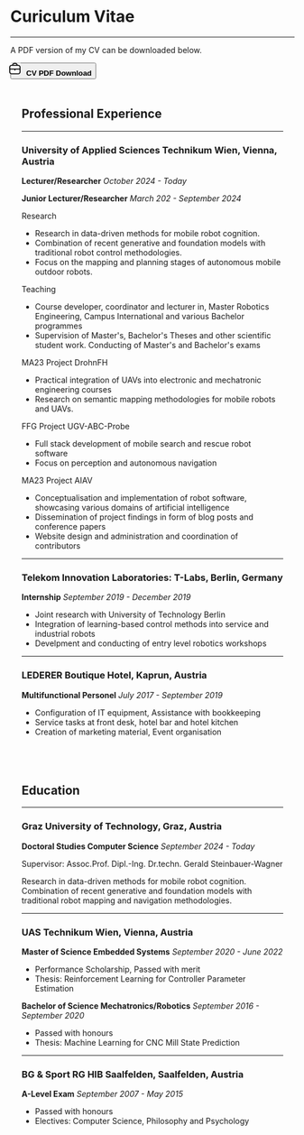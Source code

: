 # Curiculum Vitae

---

A PDF version of my CV can be downloaded below.

<a href="https://drive.google.com/file/d/1dcP-0vmCk92afZcwQThd03VmbKZ-wBFj/view?usp=sharing" target=”_blank”>
<button class="button-highlight w3-button w3-padding-16 w3-white w3-block w3-left-align">
    <img style="height:20px; transform:translate(-50%,-2.5px);" src="./img/icons/briefcase.svg"><span><b>CV PDF Download</b></span></b>
</button>
</a>

</div>
<div class="w3-card-4 w3-margin w3-white" style="padding: 15pt;">


## Professional Experience

---

### University of Applied Sciences Technikum Wien, Vienna, Austria

**Lecturer/Researcher**  *October 2024 - Today*

**Junior Lecturer/Researcher** *March 202 - September 2024*

Research

- Research in data-driven methods for mobile robot cognition. 
- Combination of recent generative and foundation models with traditional robot control methodologies.
- Focus on the mapping and planning stages of autonomous mobile outdoor robots.

Teaching

- Course developer, coordinator and lecturer in, Master Robotics Engineering, Campus International and various Bachelor programmes
- Supervision of Master's, Bachelor's Theses and other scientific student work. Conducting of Master's and Bachelor's exams

MA23 Project DrohnFH

- Practical integration of UAVs into electronic and mechatronic engineering courses
- Research on semantic mapping methodologies for mobile robots and UAVs.

FFG Project UGV-ABC-Probe

- Full stack development of mobile search and rescue robot software
- Focus on perception and autonomous navigation

MA23 Project AIAV

- Conceptualisation and implementation of robot software, showcasing various domains of artificial intelligence
- Dissemination of project findings in form of blog posts and conference papers
- Website design and administration and coordination of contributors

---

### Telekom Innovation Laboratories: T-Labs, Berlin, Germany

**Internship** *September 2019 - December 2019*

- Joint research with University of Technology Berlin
- Integration of learning-based control methods into service and industrial robots
- Develpment and conducting of entry level robotics workshops

---

### LEDERER Boutique Hotel, Kaprun, Austria

**Multifunctional Personel** *July 2017 - September 2019*

- Configuration of IT equipment, Assistance with bookkeeping
- Service tasks at front desk, hotel bar and hotel kitchen
- Creation of marketing material, Event organisation

</div>
<div class="w3-card-4 w3-margin w3-white" style="padding: 15pt;">

## Education

---

### Graz University of Technology, Graz, Austria

**Doctoral Studies Computer Science** *September 2024 - Today*

Supervisor: Assoc.Prof. Dipl.-Ing. Dr.techn. Gerald Steinbauer-Wagner

Research in data-driven methods for mobile robot cognition. Combination of recent generative and foundation models with traditional robot mapping and navigation methodologies.

---

### UAS Technikum Wien, Vienna, Austria

**Master of Science Embedded Systems** *September 2020 - June 2022*

- Performance Scholarship, Passed with merit
- Thesis: Reinforcement Learning for Controller Parameter Estimation


**Bachelor of Science Mechatronics/Robotics** *September 2016 - September 2020*

- Passed with honours
- Thesis: Machine Learning for CNC Mill State Prediction

---

### BG & Sport RG HIB Saalfelden, Saalfelden, Austria

**A-Level Exam** *September 2007 - May 2015*

- Passed with honours
- Electives: Computer Science, Philosophy and Psychology
